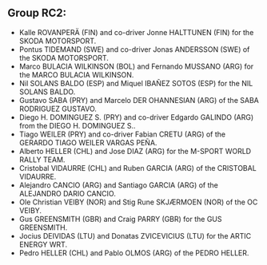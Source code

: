 ## Group RC2:


- Kalle ROVANPERÄ (FIN) and co-driver Jonne HALTTUNEN (FIN) for the SKODA MOTORSPORT.
- Pontus TIDEMAND (SWE) and co-driver Jonas ANDERSSON (SWE) of the SKODA MOTORSPORT.
- Marco BULACIA WILKINSON (BOL) and Fernando MUSSANO (ARG) for the MARCO BULACIA WILKINSON.
- Nil SOLANS BALDO (ESP) and Miquel IBAÑEZ SOTOS (ESP) for the NIL SOLANS BALDO.
- Gustavo SABA (PRY) and Marcelo DER OHANNESIAN (ARG) of the SABA RODRIGUEZ GUSTAVO.
- Diego H. DOMINGUEZ S. (PRY) and co-driver Edgardo GALINDO (ARG) from the DIEGO H. DOMINGUEZ S..
- Tiago WEILER (PRY) and co-driver Fabian CRETU (ARG) of the GERARDO TIAGO WEILER VARGAS PEÑA.
- Alberto HELLER (CHL) and Jose DIAZ (ARG) for the M-SPORT WORLD RALLY TEAM.
- Cristobal VIDAURRE (CHL) and Ruben GARCIA (ARG) of the CRISTOBAL VIDAURRE.
- Alejandro CANCIO (ARG) and Santiago GARCIA (ARG) of the ALEJANDRO DARIO CANCIO.
- Ole Christian VEIBY (NOR) and Stig Rune SKJÆRMOEN (NOR) of the OC VEIBY.
- Gus GREENSMITH (GBR) and Craig PARRY (GBR) for the GUS GREENSMITH.
- Jocius DEIVIDAS (LTU) and Donatas ZVICEVICIUS (LTU) for the ARTIC ENERGY WRT.
- Pedro  HELLER (CHL) and Pablo OLMOS (ARG) of the PEDRO HELLER.